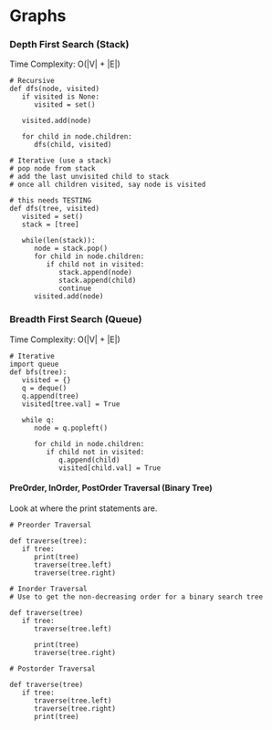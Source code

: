 
# Graphs

### Depth First Search (Stack)

Time Complexity: O(|V| + |E|)

```
# Recursive
def dfs(node, visited)
   if visited is None:
      visited = set()
      
   visited.add(node)
   
   for child in node.children:
      dfs(child, visited)

# Iterative (use a stack)
# pop node from stack
# add the last unvisited child to stack
# once all children visited, say node is visited

# this needs TESTING
def dfs(tree, visited)
   visited = set()
   stack = [tree]
   
   while(len(stack)):
      node = stack.pop()
      for child in node.children:
         if child not in visited:
            stack.append(node)
            stack.append(child)
            continue
      visited.add(node)
```
### Breadth First Search (Queue)

Time Complexity: O(|V| + |E|)

```
# Iterative
import queue
def bfs(tree):
   visited = {}
   q = deque()
   q.append(tree)
   visited[tree.val] = True
   
   while q:
      node = q.popleft()
      
      for child in node.children:
         if child not in visited:
            q.append(child)
            visited[child.val] = True
```

#### PreOrder, InOrder, PostOrder Traversal (Binary Tree)
Look at where the print statements are.
```
# Preorder Traversal

def traverse(tree):
   if tree:
      print(tree)
      traverse(tree.left)
      traverse(tree.right)
      
# Inorder Traversal
# Use to get the non-decreasing order for a binary search tree

def traverse(tree)
   if tree:
      traverse(tree.left)
      
      print(tree)
      traverse(tree.right)
      
# Postorder Traversal

def traverse(tree)
   if tree:
      traverse(tree.left)
      traverse(tree.right)
      print(tree)
```
